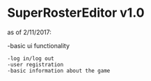 # SuperRosterEditor v1.0
as of 2/11/2017:

  -basic ui functionality
  
    -log in/log out
    -user registration
    -basic information about the game

